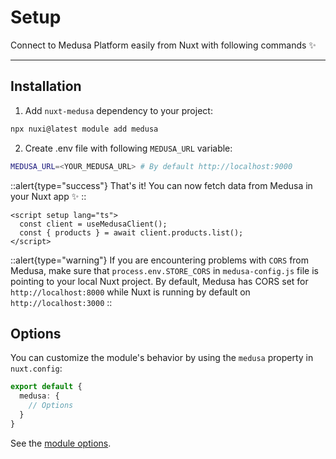# Setup

Connect to Medusa Platform easily from Nuxt with following commands ✨

---

## Installation

1. Add `nuxt-medusa` dependency to your project:
```bash
npx nuxi@latest module add medusa
```

2. Create .env file with following `MEDUSA_URL` variable:

```bash
MEDUSA_URL=<YOUR_MEDUSA_URL> # By default http://localhost:9000
```

::alert{type="success"}
That's it! You can now fetch data from Medusa in your Nuxt app ✨
::

```vue
<script setup lang="ts">
  const client = useMedusaClient();
  const { products } = await client.products.list();
</script>
```

::alert{type="warning"}
If you are encountering problems with `CORS` from Medusa, make sure that `process.env.STORE_CORS` in `medusa-config.js` file is pointing to your local Nuxt project. By default, Medusa has CORS set for `http://localhost:8000` while Nuxt is running by default on `http://localhost:3000`
::

## Options

You can customize the module's behavior by using the `medusa` property in `nuxt.config`:

```ts [nuxt.config]
export default {
  medusa: {
    // Options
  }
}
```

See the [module options](/getting-started/options).
